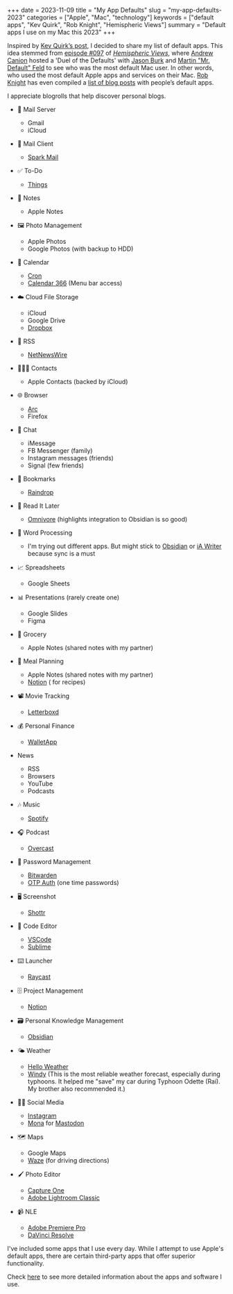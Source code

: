 +++
date = 2023-11-09
title = "My App Defaults"
slug = "my-app-defaults-2023"
categories = ["Apple", "Mac", "technology"]
keywords = ["default apps", "Kev Quirk", "Rob Knight", "Hemispheric Views"]
summary = "Default apps I use on my Mac this 2023"
+++

Inspired by [Kev Quirk’s post](https://kevquirk.com/my-default-apps-at-the-end-of-2023/?ref=krabf.com), I decided to share my list of default apps. This idea stemmed from [episode #097](https://listen.hemisphericviews.com/097/?ref=krabf.com) of _[Hemispheric Views](https://hemisphericviews.com/?ref=krabf.com)_, where [Andrew Canion](https://andrewcanion.com/?ref=krabf.com) hosted a 'Duel of the Defaults' with [Jason Burk](https://grepjason.sh/?ref=krabf.com) and [Martin "Mr. Default" Feld](https://loungeruminator.net/?ref=krabf.com) to see who was the most default Mac user. In other words, who used the most default Apple apps and services on their Mac. [Rob Knight](https://rknight.me/?ref=krabf.com) has even compiled a [list of blog posts](https://defaults.rknight.me/?ref=krabf.com) with people’s default apps.

I appreciate blogrolls that help discover personal blogs.

- 📮 Mail Server
	- Gmail
	- iCloud
  
- 📨 Mail Client
	- [Spark Mail](https://sparkmailapp.com/)
  
- ✅ To-Do
	- [Things](https://culturedcode.com/things/?ref=krabf.com)
  
- 📝 Notes
	- Apple Notes
  
- 🖼️ Photo Management
	- Apple Photos
	- Google Photos (with backup to HDD)
  
- 📆 Calendar
	- [Cron](https://cron.com/)
	- [Calendar 366](https://nspektor.com/en) (Menu bar access)
  
- ☁️ Cloud File Storage
	- iCloud
	- Google Drive
	- [Dropbox](https://www.dropbox.com/)
  
- 📰 RSS
	- [NetNewsWire](https://netnewswire.com/?ref=krabf.com)
  
- 🤸🏼‍♂️ Contacts
	- Apple Contacts (backed by iCloud)
  
- 🌐 Browser
	- [Arc](https://arc.net/gift/2f9acd28)
	- Firefox

- 💬 Chat
	- iMessage
	- FB Messenger (family)
	- Instagram messages (friends)
	- Signal (few friends)

- 🔖 Bookmarks
	- [Raindrop](https://raindrop.io/?ref=krabf.com)

- 📑 Read It Later
	- [Omnivore](https://omnivore.app/?ref=krabf.com) (highlights integration to Obsidian is so good)

- 📃 Word Processing
	- I'm trying out different apps. But might stick to [Obsidian](https://obsidian.md/?ref=krabf.com) or [iA Writer](https://ia.net/writer) because sync is a must

- 📈 Spreadsheets
	- Google Sheets

- 📊 Presentations (rarely create one)
	- Google Slides
	- Figma

- 🛒 Grocery
	- Apple Notes (shared notes with my partner)

- 🍱 Meal Planning
	- Apple Notes (shared notes with my partner)
	- [Notion](https://www.notion.so/?ref=krabf.com) ( for recipes)

- 📽️ Movie Tracking
	- [Letterboxd](https://letterboxd.com/)
  
- 💰 Personal Finance
	- [WalletApp](https://budgetbakers.com/?ref=krabf.com)

- News
	- RSS
	- Browsers
	- YouTube
	- Podcasts

- 🎶 Music
	- [Spotify](https://www.spotify.com)

- 🎧 Podcast
	- [Overcast](https://overcast.fm/)

- 🔐 Password Management
	- [Bitwarden](https://bitwarden.com/)
	- [OTP Auth](https://cooperrs.de/) (one time passwords)

- 🖥️ Screenshot
	- [Shottr](https://shottr.cc/?ref=krabf.com)

- 🤖 Code Editor
	- [VSCode](https://code.visualstudio.com/)
	- [Sublime](https://www.sublimetext.com/)

- ⌨️ Launcher
	- [Raycast](https://www.raycast.com/?ref=krabf.com)
  
- 🗄️ Project Management
	- [Notion](https://www.notion.so/?ref=krabf.com)
  
- 🗃️ Personal Knowledge Management
	- [Obsidian](https://obsidian.md/)

- 🌤️ Weather
	- [Hello Weather](https://helloweather.com/?ref=krabf.com)
	- [Windy](https://www.windy.com) (This is the most reliable weather forecast, especially during typhoons. It helped me "save" my car during Typhoon Odette (Rai). My brother also recommended it.)

- 🤳🏼 Social Media
	- [Instagram](https://www.instagram.com/krabf/)
	- [Mona](https://apps.apple.com/us/app/mona-for-mastodon/id1659154653) for [Mastodon](https//mastodon.social/@krabf)

- 🗺️ Maps
	- Google Maps
	- [Waze](https://www.waze.com/live-map/) (for driving directions)

- 🖌️ Photo Editor
	- [Capture One](https://www.captureone.com/en)
	- [Adobe Lightroom Classic](https://www.adobe.com/ph_en/products/photoshop-lightroom-classic.html)

- 📹 NLE
	- [Adobe Premiere Pro](https://www.adobe.com/products/premiere.html)
	- [DaVinci Resolve](https://www.blackmagicdesign.com/products/davinciresolve)

I've included some apps that I use every day. While I attempt to use Apple's default apps, there are certain third-party apps that offer superior functionality.

Check [here](https://krabf.com/about/#:~:text=website%20to%20everyone.-,tools%20i%20use,-Hardware%3A%20General) to see more detailed information about the apps and software I use.